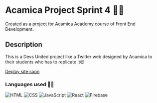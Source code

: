 # Acamica Project Sprint 4 👩‍💻

Created as a project for Acamica Academy course of Front End Development.

## Description

This is a Devs United project like a Twitter web designed by Acamica to their students who has to replicate it😊

[Deploy site soon](/)

### Languages used 👩‍💻

![HTML](https://i.imgur.com/CSYqKot.png) ![CSS](https://imgur.com/r8SEo0Z.png) ![JavaScript](https://i.imgur.com/stMC6CK.png) ![React](https://i.imgur.com/B35dNgY.png) ![Firebase](https://i.imgur.com/a6uSEXW.png)
